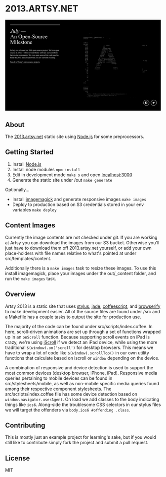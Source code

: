 
# 2013.ARTSY.NET

![2013.ARTSY.NET](docs/artsy-2013.jpg)

## About


The [2013.artsy.net](http://2013.artsy.net) static site using [Node.js](http://nodejs.org/) for some preprocessors.

## Getting Started

1. Install [Node.js](http://nodejs.org/)
2. Install node modules `npm install`
3. Edit in development mode `make s` and open [localhost:3000](http://localhost:3000)
4. Generate the static site under /out `make generate`

Optionally...

* Install [imagemagick](http://www.imagemagick.org/script/index.php) and generate responsive images `make images`
* Deploy to production based on S3 credentials stored in your env variables `make deploy`

## Content Images

Currently the image contents are not checked under git. If you are working at Artsy you can download the images from our S3 bucket. Otherwise you'll just have to download them off 2013.artsy.net yourself, or add your own place-holders with file names relative to what's pointed at under src/templates/content.

Additionally there is a `make images` task to resize these images. To use this install imagemagick, place your images under the out/_content folder, and run the `make images` task.

## Overview

Artsy 2013 is a static site that uses [stylus](http://learnboost.github.io/stylus/), [jade](http://jade-lang.com/), [coffeescript](http://coffeescript.org/), and [browserify](http://browserify.org/) to make development easier. All of the source files are found under /src and a Makefile has a couple tasks to output the site for production use.

The majority of the code can be found under src/scripts/index.coffee. In here, scroll-driven animations are set up through a set of functions wrapped up in an `onScroll` function. Because supporting scroll events on iPad is crazy, we're using [iScroll](https://github.com/cubiq/iscroll) if we detect an iPad device, while using the more traditional `$(window).on('scroll')` for desktop browsers. This means we have to wrap a lot of code like `$(window).scrollTop()` in our own utility functions that calculate based on iscroll or `window` depending on the device.

A combination of responsive and device detection is used to support the most common devices (desktop browser, iPhone, iPad). Responsive media queries pertaining to mobile devices can be found in src/stylesheets/mobile, as well as non-mobile specific media queries found among their respective component stylesheets. The src/scripts/index.coffee file has some device detection based on `window.navigator.userAgent`. On load we add classes to the body indicating things like `ios6`. Along-side the troublesome CSS selectors in our stylus files we will target the offenders via `body.ios6 #offending .class`.

## Contributing

This is mostly just an example project for learning's sake, but if you would still like to contribute simply fork the project and submit a pull request.

## License

MIT
